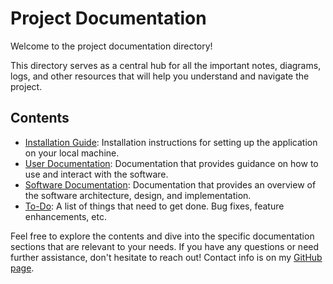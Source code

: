 # Project Documentation

Welcome to the project documentation directory!

This directory serves as a central hub for all the important notes, diagrams, logs, and other resources that will help you understand and navigate the project.

## Contents

- [Installation Guide](installation.md): Installation instructions for setting up the application on your local machine.
- [User Documentation](user-docs.md): Documentation that provides guidance on how to use and interact with the software.
- [Software Documentation](software-doc.md): Documentation that provides an overview of the software architecture, design, and implementation.
- [To-Do](TODO.md): A list of things that need to get done. Bug fixes, feature enhancements, etc.

Feel free to explore the contents and dive into the specific documentation sections that are relevant to your needs. If you have any questions or need further assistance, don't hesitate to reach out! Contact info is on my [GitHub page](https://github.com/caden-maxwell).
